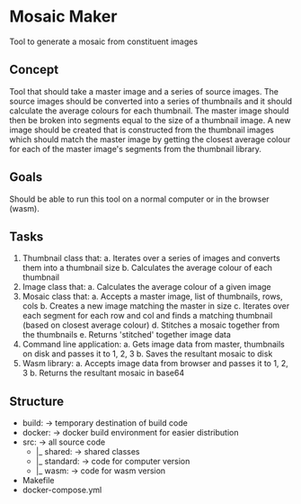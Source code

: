 # Mosaic Maker
Tool to generate a mosaic from constituent images

## Concept 

Tool that should take a master image and a series of source images. The source images should be converted into a series of thumbnails and it should calculate the average colours for each thumbnail. The master image should then be broken into segments equal to the size of a thumbnail image. A new image should be created that is constructed from the thumbnail images which should match the master image by getting the closest average colour for each of the master image's segments from the thumbnail library.

## Goals 

Should be able to run this tool on a normal computer or in the browser (wasm).

## Tasks 

 1. Thumbnail class that:
   a. Iterates over a series of images and converts them into a thumbnail size
   b. Calculates the average colour of each thumbnail
 2. Image class that:
   a. Calculates the average colour of a given image
 3. Mosaic class that:
   a. Accepts a master image, list of thumbnails, rows, cols
   b. Creates a new image matching the master in size
   c. Iterates over each segment for each row and col and finds a matching thumbnail (based on closest average colour)
   d. Stitches a mosaic together from the thumbnails
   e. Returns 'stitched' together image data
 4. Command line application:
   a. Gets image data from master, thumbnails on disk and passes it to 1, 2, 3
   b. Saves the resultant mosaic to disk
 5. Wasm library:
   a. Accepts image data from browser and passes it to 1, 2, 3
   b. Returns the resultant mosaic in base64

## Structure 

 - build: -> temporary destination of build code
 - docker: -> docker build environment for easier distribution
 - src: -> all source code
    - |_ shared: -> shared classes
    - |_ standard: -> code for computer version
    - |_ wasm: -> code for wasm version
 - Makefile
 - docker-compose.yml
